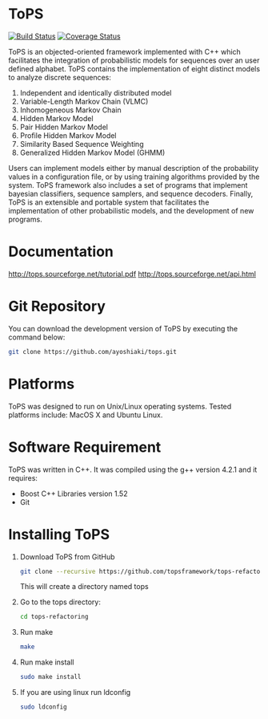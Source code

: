 ToPS
======

[![Build Status](https://travis-ci.org/topsframework/tops-refactoring.svg)](https://travis-ci.org/topsframework/tops-refactoring)
[![Coverage Status](https://coveralls.io/repos/topsframework/tops-refactoring/badge.svg)](https://coveralls.io/r/topsframework/tops-refactoring)

ToPS is an objected-oriented framework implemented with C++ which 
facilitates the integration of probabilistic models for sequences 
over an user defined alphabet. ToPS contains the implementation of 
eight distinct models to analyze discrete sequences:

1. Independent and identically distributed model
2. Variable-Length Markov Chain (VLMC)
3. Inhomogeneous Markov Chain
4. Hidden Markov Model
5. Pair Hidden Markov Model
6. Profile Hidden Markov Model
7. Similarity Based Sequence Weighting
8. Generalized Hidden Markov Model (GHMM)

Users can implement models either by manual description of the 
probability values in a configuration file, or by using training 
algorithms provided by the system. ToPS framework also includes 
a set of programs that implement bayesian classifiers, sequence 
samplers, and sequence decoders. Finally, ToPS is an extensible and 
portable system that facilitates the implementation of other 
probabilistic models, and the development of new programs.

Documentation
=============

http://tops.sourceforge.net/tutorial.pdf
http://tops.sourceforge.net/api.html

Git Repository
==============

You can download the development version of ToPS by executing the 
command below:

```bash
git clone https://github.com/ayoshiaki/tops.git
```

Platforms
=========

ToPS was designed to run on Unix/Linux operating systems. 
Tested platforms include: MacOS X and Ubuntu Linux.

Software Requirement
====================

ToPS was written in C++. It was compiled using the g++ version 4.2.1 
and it requires:

- Boost C++ Libraries version 1.52
- Git

Installing ToPS
===============

1. Download ToPS from GitHub  

   ```bash
   git clone --recursive https://github.com/topsframework/tops-refactoring.git
   ```

   This will create a directory named tops

2. Go to the tops directory:

   ```bash
   cd tops-refactoring
   ```

3. Run make

   ```bash
   make
   ```

5. Run make install

   ```bash
   sudo make install
   ```

6. If you are using linux run ldconfig

   ```bash
   sudo ldconfig
   ```
